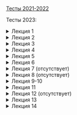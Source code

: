 [Тесты 2021-2022](https://github.com/RedGry/ITMO/tree/master/Computer%20architecture)

Тесты 2023:

<details><summary>Лекция 1</summary>
Что бы пройти курс вам необходимо (минимально):

1. Набрать 60+ баллов и текщие тесты.
2. Сдать все 3 лабораторные работы и экзамен.
3. Сдать все 3 лабораторные работы.
4. Сдать экзамен.
5. Принять участие в проектах преподавателя.

2

Лабораторную работу №1 следует сдать?

1. В течении 2 месяцев.
2. В течении сессии.
3. До лета.

3

Тесты в начале лекционных занятия НЕ влияют на:

1. Количество баллов за курс.
2. На возможность получения автомата.
3. На количество вопросов на экзамене.

1

Как правильно вносить правки к слайдам и коспектам?

1. Написать преподавателю в телеграм.
2. Отправить patch файл на электронную почту.
3. Оформить Merge Request. Одна опечатка -- один MR.
4. Оформить Merge Request. Скинуть ссылку в телеграмме.
5. Оформить Merge Request. Один MR -- группа связанных правок одного типа.
6. Не стоит указывать преподавателю на его ошибки.

5

Вычислительная платформа это:

1. Архитектура процессора.
2. Совокупность технических средств, позволяющий решить прикладную задачу.
3. Совокупность программных средств.
4. Совокупность аппаратных средств.

3

В некоторых лабораторных работах учащиеся оценивают друг-друга. Без этой оценки:

1. Нельзя получить отлично.
2. Нельзя получить хорошо.
3. Нельзя получить удовлитворительно.
4. Можно получить любую оценку за курс.

4

Ваш результат: 4/6

</details>
<details><summary>Лекция 2</summary>
Почему большинство современных компьютерных систем считаются системами с преобладающей программной составляющей?

1. Программная составляющая является частью системы.
2. Значительная частью бюджета уходит на разработку программного обеспечения.
3. Система может распространяться без аппаратного обеспечения.
4. Разработка системы включает создание программы испытаний.

2

На какой стадии жизненного цикла системы происходит взаимодействие с операционным окружением?

1. Замысел
2. Разработка
3. Производство
4. Использование
5. Поддержка
6. Списание

4

Что такое 'обеспечивающая система'?

1. Элемент разрабатываемой системы.
2. Система из операционного окружения.
3. Система энергоснабжения.
4. Инвесторы и инвестиционные фонды.
5. Любая система, продвигающая нашу систему по стадиями жизненного цикла.

5

Реальное время в системах управления это:

1. Высокие требования к скорости обработки данных.
2. Точные требования к временным задержкам компьютерной системы.
3. Высокие требования к скорости реакции на внешнее событие.
4. Наличие точного астрономического времени в устройстве.

2

Вы согласны с утверждением: архитектура определяет то, как система будет развиваться в будущем?

1. Да
2. Нет

1

Вы согласны с утверждением: архитектура затрагивает все вопросы и аспекты устройства системы?

1. Да
2. Нет

2

Архитектурное проектирование позволяет?

1. Снизить плановый бюджет проекта.
2. Реализовать большее количество функций за теже деньги.
3. Гарантировать выполнение проекта в срок.
4. Сократить проектные риски.
5. Реально впечатлить инвестора.

4

Ниже приведено несколько вопросов по докладу. Выберите тот, который является удачным:

1. Какие подходы в технологии торрент решали проблемы приватности и эффективности?
2. Виртуальная машина WebAssembly, ее интеграция в браузеры и связь с кодом на JavaScript
3. Какие архитектурные механизмы защиты используются для предотвращения выполнения произвольного кода в операционных системах, и как эксплойт, подобный FORCEDENTRY, обходит эти механизмы?
4. Объясните смысл принимаемых Raft-ом состояний (Follower, Candidate, Leader) и расскажите о случаях перехода между ними.

4

Ваш результат: 8/8

</details>
<details><summary>Лекция 3</summary>

Какой механизм оптимизации может быть применён для повышения скорости расчётов большой группой людей?

1. Суперскалярные вычисления.
2. Конвейерные вычисления.
3. Кеширование.
4. Ленивые вычисления.

2

Какой из перечисленных механизмов расчетов позволяет относительно просто наращивать разрядность операндов и результата:

1. Логарифмическая линейка.
2. Арифмометр.
3. Рота солдат.

2

От какого рода ошибок нельзя защититься при выполнение рассчётов большой группой людей?

1. Ошибок при работе с промежуточными значенями.
2. Сбоя отдельного вычислительного узла.
3. Саботажа учасниками процесса
4. Ошибок алгоритма.

4

Типичная область использования релейных схем:

1. Разработка информационных систем.
2. Разработка систем управления.
3. Разработка встроенных систем.
4. Разработка систем на кристалле.

2

Триггер в цифровой схемотехнике это?

1. Хранимая в базе данных процедура
2. Элемент с хранимым состоянием
3. Логическая функция
4. Особый логический элемент, необходимый для востановления затухающего сигнала

2

Ваш результат: 5/5

</details>
<details><summary>Лекция 4</summary>

Полный набор булевых функций это:

1. И, ИЛИ, НЕ
2. Любой функциональный эквивалент И, ИЛИ, НЕ
3. Таблица истинности.

2

В контексте двоичного кодирования погрешность 'by design' означает:

1. Попытку сэкономить.
2. Проектировщик сознательно делает расчёты в системе неточными.
3. Проектировщик закладывает допустимый дрейф физ. параметров системы, влияющий на точность.
4. Саботаж на производстве.

2

Значение сигнала `x` означает?

1. На линии не установлено значение.
2. Электрический уровень является некорректным (не может быть интерпретировано).
3. На линии будет установлен 0 или 1, в зависимости от...
4. Линия отключена.

3

Что такое 'Полный сумматор'?

1. Бинарный сумматор на заданное количество бит
2. Бинарный сумматор на один бит без бита переноса
3. Бинарный сумматор на один бит с битом переноса
4. Арифметико-логическое устройство процессора

3

Параллелизм уровня бит это?

1. Вид параллилизма, основанный на ширине машинного слова
2. Вид параллилизма, основанный на бинарном представлении данных
3. Особое свойство полупроводниковой элементной базы
4. Вид параллилизма, основанный на конвейерной обработке данных

1

Разделение комбинационной схемы на две части при помощи регистров НЕ позволяет:

1. Повысить тактовую частоту схемы.
2. Повысить скорость расчета схемы (секунд на операцию).
3. Увеличь производительность схемы (операций в секунду).

2


Основная тенденция средств производства РЭА (радиоэлектронной аппаратуры)?

1. Рост уровня конфигурируемости конечного продукта
2. Рост объёма номенклатуры используемых компонент
3. Возможность адаптации устройства для нужд конкретного пользователя при производстве
4. Рост плотности размещения компонент

4

Ваш результат: 7/7

</details>
<details><summary>Лекция 5</summary>

Согласно определению OMG Essence, в программную систему не включается:

1. Методическое обеспечение.
2. Программное обеспечение.
3. Аппаратное обеспечение.
4. Данные.

1

Почему от аппаратчиков (цифровая схематехника) ожидают более ответственной разработки?

1. Относительно длинный производственный цикл.
2. Использование логических анализаторов и осцилографов повышает качество отладки.
3. Цена ошибки аппаратчика выше, чем программиста.
4. Цифровые схемы проще программ.

1

Какой из перечисленных ниже вопросов к лаб. 1 является удачным?

1. Каким образом вирус WannaCry распространялся по сети и какие уязвимости в сетевой безопасности организаций могли способствовать его быстрому распространению?
2. Почему распределение инфраструктуры в 5 регионах у 3 облачных провайдеров не помогла предотвратить инцидет с массовым выходом из строя виртуальных машин у Datadog?
3. EternalBlue - Почему стоит обновлять устаревшее ПО?
4. Методы обнаружения взломов систем: система обнаружения вторжений, система обнаружения аномалий, сетевые аномалии. Провести их сравнительный анализ.

4

Какой из перечисленных ниже вопросов к лаб. 1 является удачным?

1. Опишите причины и механизм возникновения сбоя в сети компании AT&T. Как можно было бы не допустить возникновения такой ситуации?
2. В чем преимущество SOA в сравнении с монолитной архитектурой? Каковы принципы работы CORBA, Очереди сообщений, Веб-сервисов, ESB, Микросервисов?
3. Какие методы и принципы бэкапирования и восстановления данных могут помочь предотвратить потерю информации?
4. Какую роль играет CDN во взаимодействии клиентов приложения? Какие угрозы с точки зрения безопасности могут возникнуть при его собственной реализации? Что такое TLS и защитит ли он от этих проблем ?

2

Ваш результат: 4/4

</details>
<details><summary>Лекция 6</summary>

Hardware и Software означает (выберите правильное утверждение):

1. hard -- сложное, soft -- простое
2. hard -- аппаратное, soft -- программное
3. hard -- твёрдое (сложно изменить), soft -- мягкое (легко изменить)
4. hard -- твёрдое (можно ткнуть пальцем), soft -- информационное (нельзя ткнуть пальцем)

3

Модели вычислений НЕ являются частичными синонимами для:

1. парадигм программирования
2. стилям программирования
3. языкам программирования
4. паттернам проектирования

4

Машина Тьюринга является абстрактным вычислителем так как:

1. Никто не думал её реализовать на практике.
2. Высокая сложность программирования.
3. Управляющее устройство (головка) слишком сложна в реализации для реальных алгоритмов.
4. Лента слишком сложна в реализиции.
5. Неполнота по Тьюрингу.

4

Какие преимущества предоставляет HW/SW codesign в сравнении с традиционными методами разработки?

1. Более низкая стоимость
2. Большая производительность
3. Улучшенная интеграция между аппаратным и программным обеспечением
4. Все вышеуказанные варианты

4

Что в информационном процессоре является опциональным с точки зрения практического применения?

1. ввод информации
2. процессор
3. вывод информации
4. хранилище данных

1

Какому свойству НЕ должна отвечать модель вычислений универсального информационного процессора (неправильный ответ)?

1. полнота по Тьюрингу
2. отсутствие проблемы остановки
3. условная произвольность объёма программы
4. возможность изменения программы

2

Ваш результат: 6/6

</details>
<details><summary>Лекция 7 (отсутствует)</summary>

</details>
<details><summary>Лекция 8 (отсутствует)</summary>

</details>
<details><summary>Лекция 9-10</summary>

RISC процессора вытесняют CISC процессора. Должны ли NISC процессора вытеснить RISC процессора как следующий шаг в упрощении системы команд (в роли CPU)?

1. Да. NISC позволяет упростить аппаратную составляющую процессора.
2. Да. NISC позволяет компиляторам генерировать более эффективный код.
3. Да. NISC открывает новые возможности для конвейерной обработки.
4. Нет. NISC не позволяет обеспечить бинарную совместимость программного обеспечения.
5. Нет. NISC процессора обладают слишком низкой плотностью кода.

4

Отметьте НЕсуществующий вид конфликтов при организации конвейеризированного процессора:

1. Невозможность одновременного доступа к одному устройству.
2. Конфликт по данным (чтение после чтения).
3. Конфликт по данным (запись после записи).
4. Конфликт по потоку управления.

2

RISC процессор благодаря особенностям организации позволяет развить паралеллизм:

1. Нет. Не позволяет.
2. Уровня бит.
3. Уровня инструкций.
4. Уровня команд.
5. Уровня задач.

3

Что называют 'пузырьком' в контексте микроархитектуры процессоров?

1. Регистр, выделенный для алгоритмов на массивах.
2. Инструкция Nop (нет операции).
3. Сброс конвейера.
4. Инструкция простоя стадии конвейера.
5. Инструкция остановки конвейера до момента разрешения конфликта.

4

Какое утверждение о стековых процессорах является НЕкорректным?

1. Стековый процессор исключает доступ к памяти, заменяя её стеком.
2. Стековый процессор является процессором высокого уровня (high-level language computer architecture)
3. Стековый процессор использует стек для работы с данными вместо регистров
4. Стековый процессор естественным образом поддерживает процедуры

1

Выберите корректное утверждение о стековых процессорах:

1. В стековых процессорах не используется микропрограммное управление
2. Команды стековых процессоров работают только со стеком (исключая ввод/вывод)
3. Стековый процессор может содержать более одного стека
4. Организация памяти (как функционального элемента) принципиально отлична от процессора фон Неймана

3


Основная 'фишка' отображения ввода-вывода в память:

1. Снять ограничения на количество портов.
2. Повысить скорость доступа к устройствам ввода-вывода
3. Использовать специализированные команды для ввода-вывода
4. Использовать обычные команды для ввода-вывода

4

Программно-управляемый ввод-вывод позволяет:

1. Поддержать большое количество протоколов передачи.
2. Работать с сигналами на частоте процессора.
3. Эффективно реализовывать параллельный ввод-вывод.
4. Повысить энергоэффективность системы в целом.

1

Каково основное отличие между Concurrency и Parallelism?

1. Concurrency относится к выполнению задачи в различные моменты времени, в то время как Parallelism относится к выполнению задачи в один момент времени.
2. Concurrency относится к выполнению нескольких задач одновременно, независимо от того, происходит ли выполнение в один момент времени или в разные моменты времени.
3. Параллельная обработка данных.
4. Concurrency и Parallelism идентичны.

2

Ваш результат: 9/9

</details>
<details><summary>Лекция 11</summary>

Что представляет собой кооперативная многозадачность?

1. Задачи активно контролируют время центрального процессора
2. ОС контролирует переключение задач
3. Задачи выполняются исключительно параллельно
4. Задачи не могут взаимодействовать друг с другом

1

Чем отличается вытесняющая многозадачность от кооперативной?

1. Задачи могут быть прерваны в любой момент ОС для переключения контекста
2. Задачи сами решают, когда отдать управление
3. Все задачи выполняются последовательно без переключения
4. Используются только аппаратные прерывания для управления задачами

1

Какой механизм обеспечивает защиту памяти и ограниченный доступ к ресурсам в современных операционных системах?

1. Виртуальная память
2. Сегментация
3. Банки памяти
4. Прямой доступ к памяти (DMA)

1

В чем основное отличие кооперативной многозадачности от вытесняющей многозадачности?

1. Кооперативная многозадачность позволяет одному процессу управлять переключением задач
2. Вытесняющая многозадачность позволяет одной задаче удерживать CPU до завершения
3. Кооперативная многозадачность требует явной передачи управления от программы
4. Вытесняющая многозадачность не использует таймеры для контроля времени исполнения

1

Какая основная цель использования сегментации памяти?

1. Увеличение скорости доступа к памяти
2. Профилактика фрагментации памяти
3. Логическое разделение памяти на части с разными правами доступа
4. Уменьшение размера используемой памяти за счет эффективного распределения

3

В чем заключается механизм 'программное прерывание'?

1. Автоматическое прерывание программы при возникновении ошибок
2. Вызов специальной функции ОС через инструкцию прерывания
3. Прерывание, генерируемое внешними устройствами
4. Остановка всех процессов системы для аудита

2

Ваш результат: 5/6

</details>
<details><summary>Лекция 12 (отсутствует)</summary>

</details>
<details><summary>Лекция 13</summary>

Какой принцип позволяет кешам работать эффективно?

1. Принцип равномерного доступа ко всем данным.
2. Принцип временной и пространственной локальности данных.
3. Принцип непрерывного доступа к данным.
4. Принцип случайного доступа к данным.

2

Какой тип кеша позволяет любой блок памяти отобразить в любую кеш-линию?

1. Кеш с прямым отображением
2. Множественно-ассоциативный кеш
3. Полностью ассоциативный кеш
4. Отложенная запись кеша

2

Чем отличается отложенная запись (write-back) от немедленной записи (write-through)?

1. Отложенная запись обновляет память только при вытеснении кеш-линии.
2. Отложенная запись обновляет память немедленно после изменения данных.
3. Немедленная запись обновляет память только при вытеснении кеш-линии.
4. Нет различий; оба термина описывают один и тот же процесс.

2

Какая основная характеристика эффективности кеша?

1. Размер кеша.
2. Скорость записи в кеш.
3. Уровень попадания.
4. Количество кеш-линий.

3

Что означает термин 'кеш-промах'?

1. Когда данные успешно записаны в кеш.
2. Когда требуемая информация отсутствует в кеше, и её нужно получить из памяти.
3. Когда кеш полностью заполняется данными.
4. Когда кеш автоматически обновляет свои данные.

2

Какой метод гарантирует, что все копии данных в различных кешах остаются консистентными?

1. Инклюзивное кеширование
2. Протоколы когерентности
3. Эксклюзивное кеширование
4. Предзагрузка

2

Какое влияние оказывает наличие раздельных кешей для данных и инструкций?

1. Позволяет снизить конфликты при доступе и повысить производительность процессора.
2. Увеличивает общую площадь кристалла процессора.
3. Уменьшает эффективность использования кеша.
4. Позволяет уменьшить количество кеш-линий.

1

Ваш результат: 5/7


</details>
<details><summary>Лекция 14</summary>

Какой уровень кеша чаще использует физические адреса?

1. L1
2. L2
3. Оба используют виртуальные адреса
4. Оба используют физические адреса

1

Какой принцип позволяет повысить эффективность выполнения инструкций в суперскалярных процессорах?

1. Параллельное выполнение нескольких инструкций
2. Последовательное выполнение инструкций
3. Использование одного функционального блока
4. Использование VLIW архитектуры

1

Что такое барьер памяти в контексте многопоточного программирования?

1. Механизм для предотвращения выделения излишней памяти
2. Инструкция для поддержания строгой последовательности доступа к памяти
3. Ошибка программирования, ведущая к утечке памяти
4. Алгоритм оптимизации использования кеша

2

Что позволяет VLIW архитектуре упростить дизайн процессора?

1. Перенос обработки параллелизма инструкций на время выполнения
2. Использование сложных механизмов переупорядочивания инструкций во время исполнения
3. Отсутствие в процессоре механизмов динамического переупорядочивания инструкций
4. Использование нескольких независимых функциональных блоков

4

Какой недостаток имеет использование кеш-памяти с виртуальными адресами?

1. Неэффективность при смене контекста
2. Высокие требования к энергопотреблению
3. Низкая скорость доступа к данным
4. Проблемы с совместимостью процессов

1

Ваш результат: 3/5

